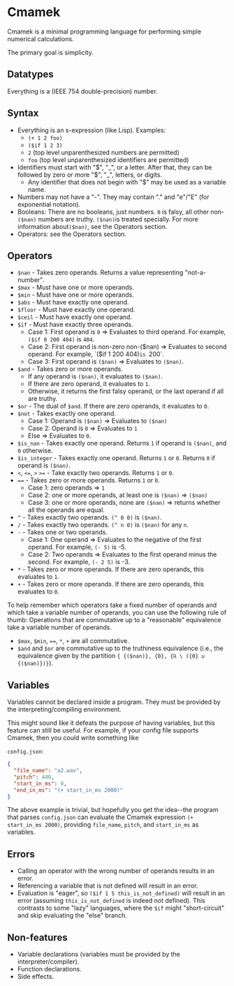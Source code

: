 # Cmamek

Cmamek is a minimal programming language for performing simple numerical calculations.

The primary goal is simplicity.

## Datatypes

Everything is a (IEEE 754 double-precision) number.

## Syntax

- Everything is an s-expression (like Lisp). Examples:
  - `(+ 1 2 foo)`
  - `($if 1 2 3)`
  - `2` (top level unparenthesized numbers are permitted)
  - `foo` (top level unparenthesized identifiers are permitted)
- Identifiers must start with "\$", "\_", or a letter. After that, they can be followed by zero or more "\$", "\_", letters, or digits.
  - Any identifier that does not begin with "\$" may be used as a variable name.
- Numbers may not have a "-". They may contain "." and "e"/"E" (for exponential notation).
- Booleans: There are no booleans, just numbers. `0` is falsy, all other non-`($nan)` numbers are truthy. `($nan)`is treated specially. For more information about`($nan)`, see the Operators section.
- Operators: see the Operators section.

## Operators

- `$nan` - Takes zero operands. Returns a value representing "not-a-number".
- `$max` - Must have one or more operands.
- `$min` - Must have one or more operands.
- `$abs` - Must have exactly one operand.
- `$floor` - Must have exactly one operand.
- `$ceil` - Must have exactly one operand.
- `$if` - Must have exactly three operands.
  - Case 1: First operand is `0` => Evaluates to third operand. For example, `($if 0 200 404)` is `404`.
  - Case 2: First operand is non-zero non-($nan) => Evaluates to second operand. For example, `($if 1 200 404)`is `200`.
  - Case 3: First operand is `($nan)` => Evaluates to `($nan)`.
- `$and` - Takes zero or more operands.
  - If any operand is `($nan)`, it evaluates to `($nan)`.
  - If there are zero operand, it evaluates to `1`.
  - Otherwise, it returns the first falsy operand, or the last operand if all are truthy.
- `$or` - The dual of `$and`. If there are zero operands, it evaluates to `0`.
- `$not` - Takes exactly one operand.
  - Case 1: Operand is `($nan)` => Evaluates to `($nan)`
  - Case 2: Operand is `0` => Evaluates to `1`
  - Else => Evaluates to `0`.
- `$is_nan` - Takes exactly one operand. Returns `1` if operand is `($nan)`, and `0` otherwise.
- `$is_integer` - Takes exactly one operand. Returns `1` or `0`. Returns `0` if operand is `($nan)`.
- `<`, `<=`, `>` `>=` - Take exactly two operands. Returns `1` or `0`.
- `==` - Takes zero or more operands. Returns `1` or `0`.
  - Case 1: zero operands => `1`
  - Case 2: one or more operands, at least one is `($nan)` => `($nan)`
  - Case 3: one or more operands, none are `($nan)` => returns whether all the operands are equal.
- `^` - Takes exactly two operands. `(^ 0 0)` is `($nan)`.
- `/` - Takes exactly two operands. `(^ n 0)` is `($nan)` for any `n`.
- `-` - Takes one or two operands.
  - Case 1: One operand => Evaluates to the negative of the first operand. For example, `(- 5)` is -5.
  - Case 2: Two operands => Evaluates to the first operand minus the second. For example, `(- 2 5)` is -3.
- `*` - Takes zero or more operands. If there are zero operands, this evaluates to `1`.
- `+` - Takes zero or more operands. If there are zero operands, this evaluates to `0`.

To help remember which operators take a fixed number of operands and which take a variable number of operands, you can use the following rule of thumb: Operations that are commutative up to a "reasonable" equivalence take a variable number of operands.

- `$max`, `$min`, `==`, `*`, `+` are all commutative.
- `$and` and `$or` are commutative up to the truthiness equivalence (i.e., the equivalence given by the partition `{ {($nan)}, {0}, {ℝ \ ({0} ∪ {($nan)})}`).

## Variables

Variables cannot be declared inside a program.
They must be provided by the interpreting/compiling environment.

This might sound like it defeats the purpose of having variables, but
this feature can still be useful.
For example, if your config file supports Cmamek, then you could write
something like

`config.json`:

```json
{
  "file_name": "a2.wav",
  "pitch": 440,
  "start_in_ms": 0,
  "end_in_ms": "(+ start_in_ms 2000)"
}
```

The above example is trivial, but hopefully you get the idea--the program
that parses `config.json` can evaluate the Cmamek expression `(+ start_in_ms 2000)`, providing `file_name`, `pitch`, and `start_in_ms` as variables.

## Errors

- Calling an operator with the wrong number of operands results in an error.
- Referencing a variable that is not defined will result in an error.
- Evaluation is "eager", so `($if 1 5 this_is_not_defined)` will result in an error (assuming `this_is_not_defined` is indeed not defined). This contrasts to some "lazy" languages, where the `$if` might "short-circuit" and skip evaluating the "else" branch.

## Non-features

- Variable declarations (variables must be provided by the interpreter/compiler).
- Function declarations.
- Side effects.
